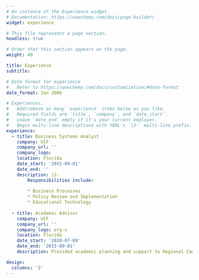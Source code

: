 ```yaml
---
# An instance of the Experience widget.
# Documentation: https://wowchemy.com/docs/page-builder/
widget: experience

# This file represents a page section.
headless: true

# Order that this section appears on the page.
weight: 40

title: Experience
subtitle:

# Date format for experience
#   Refer to https://wowchemy.com/docs/customization/#date-format
date_format: Jan 2006

# Experiences.
#   Add/remove as many `experience` items below as you like.
#   Required fields are `title`, `company`, and `date_start`.
#   Leave `date_end` empty if it's your current employer.
#   Begin multi-line descriptions with YAML's `|2-` multi-line prefix.
experience:
  - title: Business Systems Analyst
    company: UCF
    company_url: ''
    company_logo: 
    location: Florida
    date_start: '2015-09-01'
    date_end: ''
    description: |2-
        Responsibilities include:
        
        * Business Processes
        * Policy Review and Implementation
        * Educational Technology
        
  - title: Academic Advisor
    company: UCF
    company_url: ''
    company_logo: org-x
    location: Florida
    date_start: '2010-07-09'
    date_end: '2015-09-01'
    description: Provided academic planning and support to Regional Campuses students

design:
  columns: '2'
---
```

